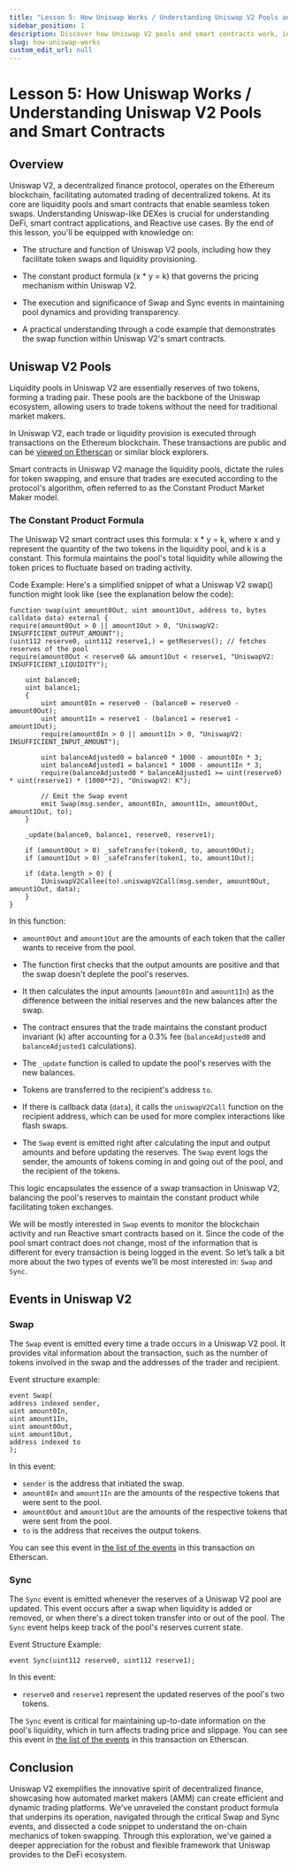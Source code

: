 ```yaml
---
title: "Lesson 5: How Uniswap Works / Understanding Uniswap V2 Pools and Smart Contracts"
sidebar_position: 1
description: Discover how Uniswap V2 pools and smart contracts work, including the constant product formula and key events like Swap and Sync. Learn about token swaps, liquidity provisioning, and see a smart contract example.
slug: how-uniswap-works
custom_edit_url: null
---
```


# Lesson 5: How Uniswap Works / Understanding Uniswap V2 Pools and Smart Contracts

## Overview

Uniswap V2, a decentralized finance protocol, operates on the Ethereum blockchain, facilitating automated trading of
decentralized tokens. At its core are liquidity pools and smart contracts that enable seamless token swaps. Understanding
Uniswap-like DEXes is crucial for understanding DeFi, smart contract applications, and Reactive use cases. By the end of
this lesson, you'll be equipped with knowledge on:

* The structure and function of Uniswap V2 pools, including how they facilitate token swaps and liquidity provisioning.

* The constant product formula (x * y = k) that governs the pricing mechanism within Uniswap V2.

* The execution and significance of Swap and Sync events in maintaining pool dynamics and providing transparency.

* A practical understanding through a code example that demonstrates the swap function within Uniswap V2's smart contracts.

## Uniswap V2 Pools

Liquidity pools in Uniswap V2 are essentially reserves of two tokens, forming a trading pair. These pools are the backbone
of the Uniswap ecosystem, allowing users to trade tokens without the need for traditional market makers.

In Uniswap V2, each trade or liquidity provision is executed through transactions on the Ethereum blockchain. These
transactions are public and can be [viewed on Etherscan](https://etherscan.io/tx/0x7b969e8a74ae9891e322311ca5fe6e5d7bcb53ac3412b4189d84683961043503) or similar block explorers.

Smart contracts in Uniswap V2 manage the liquidity pools, dictate the rules for token swapping, and ensure that trades are
executed according to the protocol's algorithm, often referred to as the Constant Product Market Maker model.

### The Constant Product Formula

The Uniswap V2 smart contract uses this formula: x * y = k, where x and y represent the quantity of the two tokens in the
liquidity pool, and k is a constant. This formula maintains the pool's total liquidity while allowing the token prices to
fluctuate based on trading activity.

Code Example: Here's a simplified snippet of what a Uniswap V2 swap() function might look like (see the explanation below
the code):

```solidity
function swap(uint amount0Out, uint amount1Out, address to, bytes calldata data) external {
require(amount0Out > 0 || amount1Out > 0, "UniswapV2: INSUFFICIENT_OUTPUT_AMOUNT");
(uint112 reserve0, uint112 reserve1,) = getReserves(); // fetches reserves of the pool
require(amount0Out < reserve0 && amount1Out < reserve1, "UniswapV2: INSUFFICIENT_LIQUIDITY");

    uint balance0;
    uint balance1;
    {
        uint amount0In = reserve0 - (balance0 = reserve0 - amount0Out);
        uint amount1In = reserve1 - (balance1 = reserve1 - amount1Out);
        require(amount0In > 0 || amount1In > 0, "UniswapV2: INSUFFICIENT_INPUT_AMOUNT");

        uint balanceAdjusted0 = balance0 * 1000 - amount0In * 3;
        uint balanceAdjusted1 = balance1 * 1000 - amount1In * 3;
        require(balanceAdjusted0 * balanceAdjusted1 >= uint(reserve0) * uint(reserve1) * (1000**2), "UniswapV2: K");

        // Emit the Swap event
        emit Swap(msg.sender, amount0In, amount1In, amount0Out, amount1Out, to);
    }

    _update(balance0, balance1, reserve0, reserve1);

    if (amount0Out > 0) _safeTransfer(token0, to, amount0Out);
    if (amount1Out > 0) _safeTransfer(token1, to, amount1Out);

    if (data.length > 0) {
        IUniswapV2Callee(to).uniswapV2Call(msg.sender, amount0Out, amount1Out, data);
    }
}
```

In this function:

* `amount0Out` and `amount1Out` are the amounts of each token that the caller wants to receive from the pool.

* The function first checks that the output amounts are positive and that the swap doesn't deplete the pool's reserves.

* It then calculates the input amounts (`amount0In` and `amount1In`) as the difference between the initial reserves and
the new balances after the swap.

* The contract ensures that the trade maintains the constant product invariant (k) after accounting for a 0.3% fee
(`balanceAdjusted0` and `balanceAdjusted1` calculations).

* The `_update` function is called to update the pool's reserves with the new balances.

* Tokens are transferred to the recipient's address `to`.

* If there is callback data (`data`), it calls the `uniswapV2Call` function on the recipient address, which can be used
for more complex interactions like flash swaps.

* The `Swap` event is emitted right after calculating the input and output amounts and before updating the reserves.
The `Swap` event logs the sender, the amounts of tokens coming in and going out of the pool, and the recipient of the
tokens.

This logic encapsulates the essence of a swap transaction in Uniswap V2, balancing the pool's reserves to maintain the
constant product while facilitating token exchanges.

We will be mostly interested in `Swap` events to monitor the blockchain activity and run Reactive smart contracts based on it.
Since the code of the pool smart contract does not change, most of the information that is different for every transaction is
being logged in the event. So let’s talk a bit more about the two types of events we’ll be most interested in: `Swap` and `Sync`.

## Events in Uniswap V2

### Swap

The `Swap` event is emitted every time a trade occurs in a Uniswap V2 pool. It provides vital information about the
transaction, such as the number of tokens involved in the swap and the addresses of the trader and recipient.

Event structure example:

```solidity
event Swap(
address indexed sender,
uint amount0In,
uint amount1In,
uint amount0Out,
uint amount1Out,
address indexed to
);
```

In this event:

* `sender` is the address that initiated the swap.
* `amount0In` and `amount1In` are the amounts of the respective tokens that were sent to the pool.
* `amount0Out` and `amount1Out` are the amounts of the respective tokens that were sent from the pool.
* `to` is the address that receives the output tokens.

You can see this event in [the list of the events](https://etherscan.io/tx/0x7b969e8a74ae9891e322311ca5fe6e5d7bcb53ac3412b4189d84683961043503#eventlog) in this transaction on Etherscan.

### Sync

The `Sync` event is emitted whenever the reserves of a Uniswap V2 pool are updated. This event occurs after a swap when
liquidity is added or removed, or when there's a direct token transfer into or out of the pool. The `Sync` event helps
keep track of the pool's reserves current state.

Event Structure Example:

```
event Sync(uint112 reserve0, uint112 reserve1);
```

In this event:

* `reserve0` and `reserve1` represent the updated reserves of the pool's two tokens.

The `Sync` event is critical for maintaining up-to-date information on the pool's liquidity, which in turn affects trading
price and slippage. You can see this event in [the list of the events](https://etherscan.io/tx/0x7b969e8a74ae9891e322311ca5fe6e5d7bcb53ac3412b4189d84683961043503#eventlog) in this transaction on Etherscan.

## Conclusion

Uniswap V2 exemplifies the innovative spirit of decentralized finance, showcasing how automated market makers (AMM) can
create efficient and dynamic trading platforms. We've unraveled the constant product formula that underpins its operation,
navigated through the critical Swap and Sync events, and dissected a code snippet to understand the on-chain mechanics of
token swapping. Through this exploration, we've gained a deeper appreciation for the robust and flexible framework that
Uniswap provides to the DeFi ecosystem.

